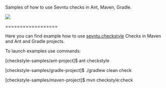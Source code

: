 Samples  of how to use Sevntu checks in Ant, Maven, Gradle.

[![][travis img]][travis]


==================

Here you can find example how to use
[sevntu.checkstyle](https://github.com/sevntu-checkstyle/sevntu.checkstyle)
Checks in Maven and Ant and Gradle projects.

[travis]:http://travis-ci.org/sevntu-checkstyle/checkstyle-samples/builds
[travis img]:https://secure.travis-ci.org/sevntu-checkstyle/checkstyle-samples.png

To launch examples use commands:

[checkstyle-samples/ant-project]$ ant checkstyle

[checkstyle-samples/gradle-project]$ ./gradlew clean check

[checkstyle-samples/maven-project]$ mvn checkstyle:check
